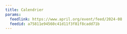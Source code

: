 ```yaml
---
title: Calendrier
params:
  feedlink: https://www.april.org/event/feed/2024-08
  feedid: a75811e94560c41d11f3f81f8cadd71b
---
```


